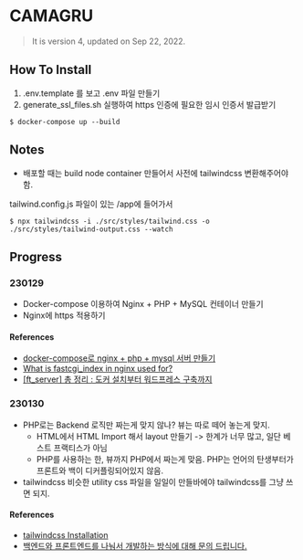 # CAMAGRU

> It is version 4, updated on Sep 22, 2022.

## How To Install

1. .env.template 를 보고 .env 파일 만들기
2. generate_ssl_files.sh 실행하여 https 인증에 필요한 임시 인증서 발급받기

```shell
$ docker-compose up --build
```

## Notes

- 배포할 때는 build node container 만들어서 사전에 tailwindcss 변환해주어야 함.

tailwind.config.js 파일이 있는 /app에 들어가서

```shell
$ npx tailwindcss -i ./src/styles/tailwind.css -o ./src/styles/tailwind-output.css --watch
```

## Progress

### 230129

- Docker-compose 이용하여 Nginx + PHP + MySQL 컨테이너 만들기
- Nginx에 https 적용하기

#### References

- [docker-compose로 nginx + php + mysql 서버 만들기](https://velog.io/@e3hope/docker-compose%EB%A1%9C-nginx-php-mysql-%EC%84%9C%EB%B2%84-%EB%A7%8C%EB%93%A4%EA%B8%B0)
- [What is fastcgi_index in nginx used for?](https://stackoverflow.com/questions/30802025/what-is-fastcgi-index-in-nginx-used-for)
- [[ft_server] 총 정리 : 도커 설치부터 워드프레스 구축까지](https://velog.io/@hidaehyunlee/ftserver-%EC%B4%9D-%EC%A0%95%EB%A6%AC-%EB%8F%84%EC%BB%A4-%EC%84%A4%EC%B9%98%EB%B6%80%ED%84%B0-%EC%9B%8C%EB%93%9C%ED%94%84%EB%A0%88%EC%8A%A4-%EA%B5%AC%EC%B6%95%EA%B9%8C%EC%A7%80)

### 230130

- PHP로는 Backend 로직만 짜는게 맞지 않나? 뷰는 따로 떼어 놓는게 맞지.
  - HTML에서 HTML Import 해서 layout 만들기 -> 한계가 너무 많고, 일단 베스트 프랙티스가 아님
  - PHP를 사용하는 한, 뷰까지 PHP에서 짜는게 맞음. PHP는 언어의 탄생부터가 프론트와 백이 디커플링되어있지 않음.
- tailwindcss 비슷한 utility css 파일을 일일이 만들바에야 tailwindcss를 그냥 쓰면 되지.

#### References

- [tailwindcss Installation](https://tailwindcss.com/docs/installation)
- [백엔드와 프론트엔드를 나눠서 개발하는 방식에 대해 문의 드립니다.](https://www.clien.net/service/board/cm_app/17563519)
